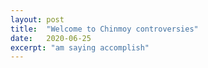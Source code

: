 ```yaml
---
layout: post
title:  "Welcome to Chinmoy controversies"
date:   2020-06-25
excerpt: "am saying accomplish"
---
```

